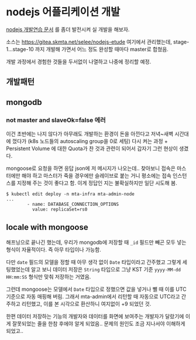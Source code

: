 # nodejs 어플리케이션 개발

[nodejs 개발연습 문서](https://github.com/anabaral/aws-etude/blob/master/nodejs-etude.md) 를 좀더 발전시켜 실 개발을 해보자.

소스는 https://gitea.skmta.net/selee/nodejs-etude 여기에서 관리했는데, stage-1...stage-10 까지 개발해 가면서 어느 정도 완성할 때마다 master로 합쳤음.

개발 과정에서 경험한 것들을 두서없이 나열하고 나중에 정리할 예정.


## 개발패턴



## mongodb

### not master and slaveOk=false 에러

이건 초반에는 나지 않다가 아무래도 개발하는 환경이 돈을 아낀다고 저녁~새벽 시간대에 껐다가 (k8s 노드들의 autoscaling group을 0로 세팅) 
다시 켜는 과정 + Persistent Volume 에 대한 Quota가 찬 것과 관련이 되어서 갑자기 그런 현상이 생겼다.

mongoose로 요청을 하면 응답 json에 저 메시지가 나오는데.. 찾아보니 접속은 마스터에만 해야 하고 마스터가 죽을 경우에만 슬레이브로 붙는 거니
평소에는 접속 인스턴스를 지정해 주는 것이 좋다고 함. 이게 정답인 지는 불확실하지만 일단 시도해 봄.
```
$ kubectl edit deploy -n mta-infra mta-admin-node
...
        - name: DATABASE_CONNECTION_OPTIONS
          value: replicaSet=rs0
```

## locale with mongoose

해프닝으로 끝나긴 했는데, 우리가 mongodb에 저장할 때 ```_id``` 필드만 빼곤 모두 넣는 형식이 자율적이다. 즉 아무 타입이나 가능함.

다만 ```date``` 필드의 모델을 정할 때 아무 생각 없이 ```Date``` 타입이라고 간주했고 그렇게 세팅했었는데 
알고 보니 데이터 저장은 ```String``` 타입으로 그냥 KST 기준 ```yyyy-MM-dd HH:mm:SS``` 형식만 맞춰 저장하는 거였음.

그런데 mongoose는 모델에서 ```Date``` 타입으로 정했으면 값을 넣거나 뺄 때 이를 UTC 기준으로 자동 매핑해 버림. 
그래서 mta-admin에서 리턴할 때 자동으로 UTC라고 간주하고 리턴했고, 이를 본 시각으로 환산하니 여지없이 +9 되었던 것. 

한편 데이터 저장하는 기능의 개발자와 데이터를 화면에 보여주는 개발자가 달랐기에 이게 잘못되었는 줄을 한참 후에야 알게 되었음..
문제의 원인도 조금 지나서야 이해하게 되었고..


